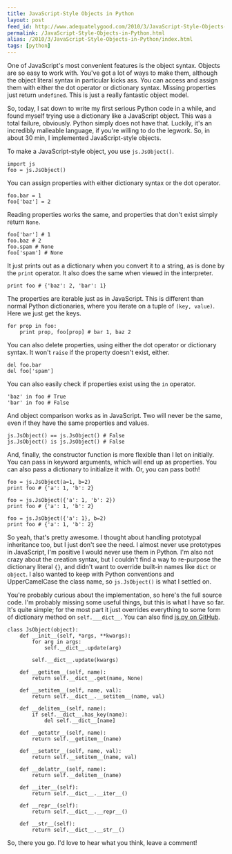 ```yaml
---
title: JavaScript-Style Objects in Python
layout: post
feed_id: http://www.adequatelygood.com/2010/3/JavaScript-Style-Objects-in-Python
permalink: /JavaScript-Style-Objects-in-Python.html
alias: /2010/3/JavaScript-Style-Objects-in-Python/index.html
tags: [python]
---
```


One of JavaScript's most convenient features is the object syntax.  Objects are so easy to work with.  You've got a lot of ways to make them, although the object literal syntax in particular kicks ass. You can access and assign them with either the dot operator or dictionary syntax.  Missing properties just return `undefined`.  This is just a really fantastic object model.

So, today, I sat down to write my first serious Python code in a while, and found myself trying use a dictionary like a JavaScript object.  This was a total failure, obviously.  Python simply does not have that.  Luckily, it's an incredibly malleable language, if you're willing to do the legwork.  So, in about 30 min, I implemented JavaScript-style objects.

To make a JavaScript-style object, you use `js.JsObject()`.

	import js
	foo = js.JsObject()

You can assign properties with either dictionary syntax or the dot operator.

	foo.bar = 1
	foo['baz'] = 2

Reading properties works the same, and properties that don't exist simply return `None`.
	
	foo['bar'] # 1
	foo.baz # 2
	foo.spam # None
	foo['spam'] # None

It just prints out as a dictionary when you convert it to a string, as is done by the `print` operator.  It also does the same when viewed in the interpreter.

	print foo # {'baz': 2, 'bar': 1}

The properties are iterable just as in JavaScript.  This is different than normal Python dictionaries, where you iterate on a tuple of `(key, value)`.  Here we just get the keys.

	for prop in foo:
		print prop, foo[prop] # bar 1, baz 2

You can also delete properties, using either the dot operator or dictionary syntax.  It won't `raise` if the property doesn't exist, either.

	del foo.bar
	del foo['spam']
	
You can also easily check if properties exist using the `in` operator.

	'baz' in foo # True
	'bar' in foo # False

And object comparison works as in JavaScript.  Two will never be the same, even if they have the same properties and values.

	js.JsObject() == js.JsObject() # False
	js.JsObject() is js.JsObject() # False

And, finally, the constructor function is more flexible than I let on initially.  You can pass in keyword arguments, which will end up as properties.  You can also pass a dictionary to initialize it with.  Or, you can pass both!

	foo = js.JsObject(a=1, b=2)
	print foo # {'a': 1, 'b': 2}
	
	foo = js.JsObject({'a': 1, 'b': 2})
	print foo # {'a': 1, 'b': 2}
	
	foo = js.JsObject({'a': 1}, b=2)
	print foo # {'a': 1, 'b': 2}
	

So yeah, that's pretty awesome.  I thought about handling prototypal inheritance too, but I just don't see the need.  I almost never use prototypes in JavaScript, I'm positive I would never use them in Python.  I'm also not crazy about the creation syntax, but I couldn't find a way to re-purpose the dictionary literal `{}`, and didn't want to override built-in names like `dict` or `object`.  I also wanted to keep with Python conventions and UpperCamelCase the class name, so `js.JsObject()` is what I settled on.

You're probably curious about the implementation, so here's the full source code.  I'm probably missing some useful things, but this is what I have so far.  It's quite simple; for the most part it just overrides everything to some form of dictionary method on `self.___dict__`.  You can also find [js.py on GitHub](http://github.com/bcherry/js-py/blob/master/js.py).

	class JsObject(object):
		def __init__(self, *args, **kwargs):
			for arg in args:
				self.__dict__.update(arg)

			self.__dict__.update(kwargs)

		def __getitem__(self, name):
			return self.__dict__.get(name, None)

		def __setitem__(self, name, val):
			return self.__dict__.__setitem__(name, val)

		def __delitem__(self, name):
			if self.__dict__.has_key(name):
				del self.__dict__[name]

		def __getattr__(self, name):
			return self.__getitem__(name)

		def __setattr__(self, name, val):
			return self.__setitem__(name, val)

		def __delattr__(self, name):
			return self.__delitem__(name)

		def __iter__(self):
			return self.__dict__.__iter__()

		def __repr__(self):
			return self.__dict__.__repr__()

		def __str__(self):
			return self.__dict__.__str__()
	
So, there you go.  I'd love to hear what you think, leave a comment!